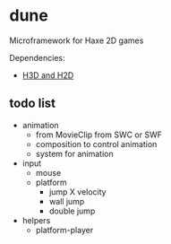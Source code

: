 dune
====

Microframework for Haxe 2D games

Dependencies:
* [H3D and H2D](https://github.com/ncannasse/h3d)


todo list
----

* animation
	* from MovieClip from SWC or SWF
	* composition to control animation
	* system for animation
* input
	* mouse
	* platform
		* jump X velocity
		* wall jump
		* double jump
* helpers
	* platform-player
	